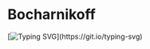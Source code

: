 # Bocharnikoff
[![Typing SVG](https://readme-typing-svg.herokuapp.com?color=%2336BCF7&lines=Что+ищешь+тут?)](https://git.io/typing-svg)
